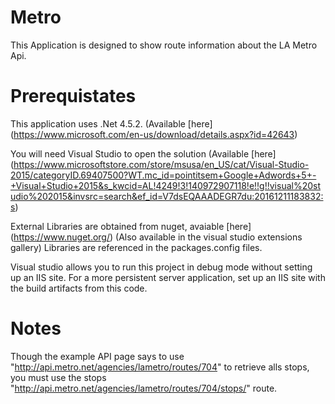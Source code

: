 # Metro

This Application is designed to show route information about the LA Metro Api.

# Prerequistates

This application uses .Net 4.5.2.  (Available [here] (https://www.microsoft.com/en-us/download/details.aspx?id=42643)

You will need Visual Studio to open the solution (Available [here] (https://www.microsoftstore.com/store/msusa/en_US/cat/Visual-Studio-2015/categoryID.69407500?WT.mc_id=pointitsem+Google+Adwords+5+-+Visual+Studio+2015&s_kwcid=AL!4249!3!140972907118!e!!g!!visual%20studio%202015&invsrc=search&ef_id=V7dsEQAAADEGR7du:20161211183832:s)

External Libraries are obtained from nuget, avaiable [here] (https://www.nuget.org/) (Also available in the visual studio extensions gallery)  Libraries are referenced in the packages.config files.

Visual studio allows you to run this project in debug mode without setting up an IIS site. For a more persistent server application, set up an IIS site with the build artifacts from this code.


# Notes

Though the example API page says to use "http://api.metro.net/agencies/lametro/routes/704" to retrieve alls stops, you must use the stops  "http://api.metro.net/agencies/lametro/routes/704/stops/" route.
